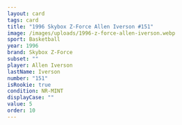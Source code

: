 ```yaml
---
layout: card
tags: card
title: "1996 Skybox Z-Force Allen Iverson #151"
image: /images/uploads/1996-z-force-allen-iverson.webp
sport: Basketball
year: 1996
brand: Skybox Z-Force
subset: ""
player: Allen Iverson
lastName: Iverson
number: "151"
isRookie: true
condition: NR-MINT
displayCase: ""
value: 5
order: 10
---
```

